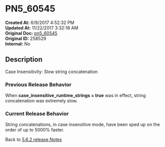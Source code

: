 # PN5_60545

**Created At:** 6/9/2017 4:52:32 PM  
**Updated At:** 11/22/2017 3:32:18 AM  
**Original Doc:** [pn5_60545](https://docs.jbase.com/36526-5-6-2-release-notes/pn5_60545)  
**Original ID:** 258529  
**Internal:** No  

## Description

Case Insensitivity: Slow string concatenation

### Previous Release Behavior

When **case\_insensitive\_runtime\_strings = true** was in effect, string concatenation was extremely slow.

### Current Release Behavior

String concatenations, in case insensitive mode, have been sped up on the order of up to 5000% faster.

Back to [5.6.2 release Notes](./../README.md)
